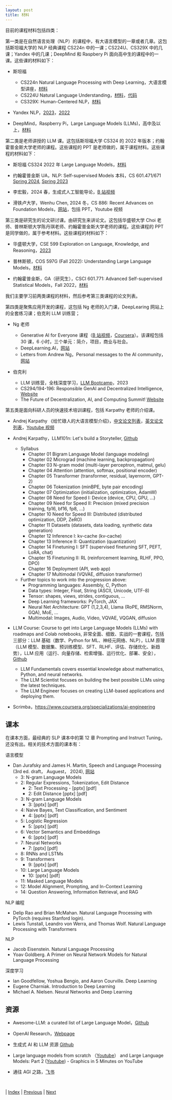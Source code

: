 ```yaml
---
layout: post
title: 材料
---
```


目前的课程材料包括四类：

第一类是在自然语言处理（NLP）的课程中，有大语言模型的一章或者几章。这包括斯坦福大学的 NLP 经典课程 CS224n 中的一课；CS224U、CS329X 中的几课；Yandex 中的几课；DeepMind 和 Raspbery Pi 面向高中生的课程中的一课。这些课的材料如下：

- 斯坦福
  - CS224n Natural Language Processing with Deep Learning，大语言模型讲座，[材料](https://web.stanford.edu/class/cs224n/)
  - CS224U Natural Language Understanding，[材料](https://web.stanford.edu/class/cs224u/)，[代码](https://github.com/cgpotts/cs224u)
  - CS329X: Human-Centered NLP，[材料](https://web.stanford.edu/class/cs329x/)

- Yandex NLP，[2023](https://github.com/yandexdataschool/nlp_course/tree/2023/)，[2022](https://github.com/yandexdataschool/nlp_course/tree/2022)

- DeepMind，Raspberry Pi，Large Language Models (LLMs)，高中及以上，[材料](https://experience-ai.org/en/units/experience-ai-lessons/lessons/7)

第二类是老师讲授的 LLM 课。这包括斯坦福大学 CS324 的 2022 年版本；约翰霍普金斯大学老师的课程。这些课程的 PPT 是老师做的，属于课程材料。这些课程的材料如下：

- 斯坦福 CS324 2022 年 Large Language Models，[材料](https://stanford-cs324.github.io/winter2022)

- 约翰霍普金斯 UA，NLP: Self-supervised Models 本科，CS 601.471/671 [Spring 2024](https://self-supervised.cs.jhu.edu/sp2024/), [Spring 2023](https://self-supervised.cs.jhu.edu/sp2023/)

- 李宏毅，2024 春，生成式人工智能导论，[B 站视频](https://www.bilibili.com/video/BV1BJ4m1e7g8)

- 滑铁卢大学，Wenhu Chen, 2024 冬，CS 886: Recent Advances on Foundation Models，[网站](https://cs.uwaterloo.ca/~wenhuche/teaching/cs886/)，包括 PPT，Youtube 视频

第三类是研究生的论文研讨课。由研究生来讲论文。这包括华盛顿大学 Choi 老师、普林斯顿大学陈丹琪老师、约翰霍普金斯大学老师的课程。这些课程的 PPT 是同学做的，属于参考材料。这些课程的材料如下：

- 华盛顿大学，CSE 599 Exploration on Language, Knowledge, and Reasoning，[2023](https://cse599d1wi23.notion.site/cse599d1wi23/CSE-599-D1-Winter-2023-fe73cb56c11b45efb34e94c090480791)

- 普林斯顿，COS 597G (Fall 2022): Understanding Large Language Models，[材料](https://www.cs.princeton.edu/courses/archive/fall22/cos597G/)

- 约翰霍普金斯，GA（研究生），CSCI 601.771: Advanced Self-supervised Statistical Models，Fall 2022，[材料](https://self-supervised.cs.jhu.edu/fa2022/)

我们主要学习前两类课程的材料，然后参考第三类课程的论文列表。

第四类是聚焦应用开发的课程，这包括 Ng 老师的入门课，DeepLearing 网站上的全套练习课；伯克利 LLM 训练营；

- Ng 老师
  - Generative AI for Everyone 课程（[B 站视频](https://www.bilibili.com/video/BV11G411X7nZ)，[Coursera](https://www.coursera.org/learn/generative-ai-for-everyone)）。该课程包括 30 课，6 小时，三个单元：简介，项目，商业与社会。
  - DeepLearning.AI，[网站](https://www.deeplearning.ai/)
  - Letters from Andrew Ng，Personal messages to the AI community，[网站](https://www.deeplearning.ai/the-batch/tag/letters/)

- 伯克利
  - LLM 训练营，全栈深度学习，[LLM Bootcamp](https://fullstackdeeplearning.com/llm-bootcamp/spring-2023/)，2023
  - CS294/194-196: Responsible GenAI and Decentralized Intelligence, [Website](https://rdi.berkeley.edu/responsible-genai/f23)
  - The Future of Decentralization, AI, and Computing Summit! [Website](https://rdi.berkeley.edu/events/decentralizationaisummit)

第五类是面向科研人员的快速技术培训课程，包括 Karpathy 老师的介绍课。

- Andrej Karpathy 《给忙碌人的大语言模型介绍》，[中文论文列表](https://mp.weixin.qq.com/s/mt9W8Mf0LbZjbuRObyeWeQ)，[英文论文列表](https://blog.oxen.ai/reading-list-for-andrej-karpathys-intro-to-large-language-models-video/)，[Youtube 视频](https://www.youtube.com/results?search_query=Andrej+Karpathy)

- Andrej Karpathy，LLM101n: Let's build a Storyteller, [Github](https://github.com/karpathy/LLM101n)
  - Syllabus
    - Chapter 01 Bigram Language Model (language modeling)
    - Chapter 02 Micrograd (machine learning, backpropagation)
    - Chapter 03 N-gram model (multi-layer perceptron, matmul, gelu)
    - Chapter 04 Attention (attention, softmax, positional encoder)
    - Chapter 05 Transformer (transformer, residual, layernorm, GPT-2)
    - Chapter 06 Tokenization (minBPE, byte pair encoding)
    - Chapter 07 Optimization (initialization, optimization, AdamW)
    - Chapter 08 Need for Speed I: Device (device, CPU, GPU, ...)
    - Chapter 09 Need for Speed II: Precision (mixed precision training, fp16, bf16, fp8, ...)
    - Chapter 10 Need for Speed III: Distributed (distributed optimization, DDP, ZeRO)
    - Chapter 11 Datasets (datasets, data loading, synthetic data generation)
    - Chapter 12 Inference I: kv-cache (kv-cache)
    - Chapter 13 Inference II: Quantization (quantization)
    - Chapter 14 Finetuning I: SFT (supervised finetuning SFT, PEFT, LoRA, chat)
    - Chapter 15 Finetuning II: RL (reinforcement learning, RLHF, PPO, DPO)
    - Chapter 16 Deployment (API, web app)
    - Chapter 17 Multimodal (VQVAE, diffusion transformer)
  - Further topics to work into the progression above:
    - Programming languages: Assembly, C, Python
    - Data types: Integer, Float, String (ASCII, Unicode, UTF-8)
    - Tensor: shapes, views, strides, contiguous, ...
    - Deep Learning frameworks: PyTorch, JAX
    - Neural Net Architecture: GPT (1,2,3,4), Llama (RoPE, RMSNorm, GQA), MoE, ...
    - Multimodal: Images, Audio, Video, VQVAE, VQGAN, diffusion

- LLM Course: Course to get into Large Language Models (LLMs) with roadmaps and Colab notebooks, 非常全面、细致、实战的一套课程，包括三部分：LLM 基础（数学、Python for ML、神经元网络、NLP），LLM 原理（LLM 模型、数据集、预训练模型、SFT、RLHF、评估、存储优化、新趋势），LLM 应用（运行、向量存储、检索增强、运行优化、部署、安全），[Github](https://github.com/mlabonne/llm-course)
  - LLM Fundamentals covers essential knowledge about mathematics, Python, and neural networks.
  - The LLM Scientist focuses on building the best possible LLMs using the latest techniques.
  - The LLM Engineer focuses on creating LLM-based applications and deploying them.

- Scrimba，https://www.coursera.org/specializations/ai-engineering

## 课本

在课本方面，最经典的 SLP 课本中的第 12 章 Prompting and Instruct Tuning，还没有出。相关的技术方面的课本有：

语言模型
- Dan Jurafsky and James H. Martin, Speech and Language Processing (3rd ed. draft， Auguest， 2024), [网站](https://web.stanford.edu/~jurafsky/slp3/)
  - 3: N-gram Language Models
  - 2:	Regular Expressions, Tokenization, Edit Distance
    - 2: Text Processing - [pptx] [pdf]
    - 2: Edit Distance [pptx] [pdf]
  - 3:	N-gram Language Models
    - 3: [pptx] [pdf]
  - 4:	Naive Bayes, Text Classification, and Sentiment
    - 4: [pptx] [pdf]
  - 5:	Logistic Regression
    - 5: [pptx] [pdf]
  - 6:	Vector Semantics and Embeddings
    - 6: [pptx] [pdf]
  - 7:	Neural Networks
    - 7: [pptx] [pdf]
  - 8:	RNNs and LSTMs
  - 9:	Transformers
    - 9: [pptx] [pdf]
  - 10:	Large Language Models
    - 10: [pptx] [pdf]
  - 11:	Masked Language Models
  - 12:	Model Alignment, Prompting, and In-Context Learning
  - 14: Question Answering, Information Retrieval, and RAG

NLP 编程
- Delip Rao and Brian McMahan. Natural Language Processing with PyTorch (requires Stanford login).
- Lewis Tunstall, Leandro von Werra, and Thomas Wolf. Natural Language Processing with Transformers

NLP
- Jacob Eisenstein. Natural Language Processing
- Yoav Goldberg. A Primer on Neural Network Models for Natural Language Processing

深度学习
- Ian Goodfellow, Yoshua Bengio, and Aaron Courville. Deep Learning
- Eugene Charniak. Introduction to Deep Learning
- Michael A. Nielsen. Neural Networks and Deep Learning

## 资源

- Awesome-LLM: a curated list of Large Language Model，[Github](https://github.com/Hannibal046/Awesome-LLM)

- OpenAI Research，[Webpage](https://openai.com/research)

- 生成式 AI 和 LLM 资源 [Github](https://www.github-zh.com/projects/532465933-ai-notes)

- Large language models from scratch （[Youtube](https://youtu.be/lnA9DMvHtfI)） and Large Language Models: Part 2 ([Youtube](https://youtu.be/YDiSFS-yHwk)) - Graphics in 5 Minutes on YouTube

- 通往 AGI 之路，[飞书](https://waytoagi.feishu.cn/wiki/QPe5w5g7UisbEkkow8XcDmOpn8e)

<br/>

| [Index](./) | [Previous](0-1-intro) | [Next](1-1-lm)
